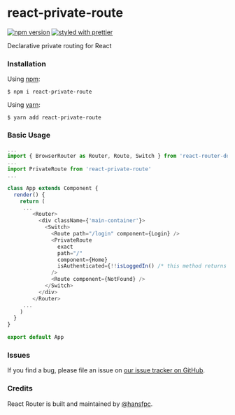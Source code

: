 # react-private-route 
[![npm version](https://badge.fury.io/js/react-private-route.svg)](https://badge.fury.io/js/react-private-route) [![styled with prettier](https://img.shields.io/badge/styled_with-prettier-ff69b4.svg)](https://github.com/prettier/prettier)

Declarative private routing for React


### Installation

Using [npm](https://www.npmjs.com/):

    $ npm i react-private-route


Using [yarn](https://yarnpkg.com/):

    $ yarn add react-private-route


### Basic Usage

```js
...
import { BrowserRouter as Router, Route, Switch } from 'react-router-dom'
...
import PrivateRoute from 'react-private-route'
...

class App extends Component {
  render() {
    return (
     ...
        <Router>
          <div className={'main-container'}>
            <Switch>
              <Route path="/login" component={Login} />
              <PrivateRoute
                exact
                path="/"
                component={Home}
                isAuthenticated={!!isLoggedIn() /* this method returns true or false */}
              />
              <Route component={NotFound} />
            </Switch>
          </div>
        </Router>
     ...
    )
  }
}

export default App
```

### Issues

If you find a bug, please file an issue on [our issue tracker on GitHub](https://github.com/hansfpc/react-private-route/issues).

### Credits

React Router is built and maintained by [@hansfpc](https://github.com/hansfpc).
